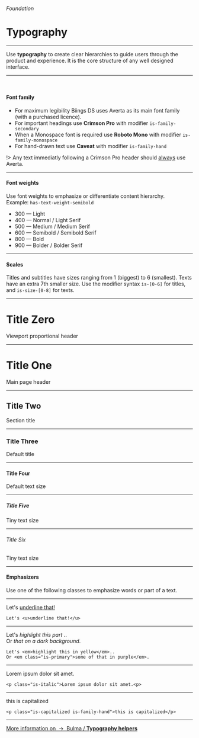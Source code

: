 <h6 class="is-uppercase has-text-grey">Foundation</h6><h1 class="title is-0 is-family-secondary is-size-1-mobile">Typography</h1>
<hr class="is-visible is-size-3">
<p class="subtitle is-4 is-family-secondary">
    Use <strong>typography</strong> to create clear hierarchies to guide users through the product and experience. It is the core structure of any well designed interface.
</p>
<hr class="is-visible is-size-3"><br>

<h4 class="title is-3 is-family-primary">Font family</h4>

<ul class="list">
    <li>For maximum legibility Biings DS uses <span class="is-family-primary has-text-weight-semibold">Averta</span> as its main font family (with a purchased licence).</li>
    <li>For important headings use <strong class="is-family-secondary has-text-weight-semibold is-size-5">Crimson Pro</strong> with modifier <code>is-family-secondary</code></li>
    <li>When a Monospace font is required use <strong class="is-family-monospace has-text-weight-bold">Roboto Mono</strong> with modifier <code>is-family-monospace</code></li>
    <li>For hand-drawn text use <strong class="is-family-hand is-size-4">Caveat</strong> with modifier <code>is-family-hand</code></li>
</ul>

!> Any text immediatly following a <span class="is-family-secondary">Crimson Pro</span> header should <span style="text-decoration: underline;">always</span> use <span class="has-text-weight-bold">Averta</span>.

<hr class="is-size-1 is-visible">
<h4 class="title is-3 is-spaced is-family-primary">Font weights</h4>

Use font weights to emphasize or differentiate content hierarchy.  
Example: `has-text-weight-semibold`

<ul class="list is-size-5">
    <li><span class="has-text-weight-light">300 — Light</span></li>
    <li><span class="has-text-weight-normal">400 — Normal / <span class="is-family-secondary">Light Serif</span></span></li>
    <li><span class="has-text-weight-medium">500 — Medium / <span class="is-family-secondary">Medium Serif</span></span></li>
    <li><span class="has-text-weight-semibold">600 — Semibold / <span class="is-family-secondary">Semibold Serif</span></span></li>
    <li><span class="has-text-weight-bold">800 — Bold</span></li>
    <li><span class="has-text-weight-bolder">900 — Bolder / <span class="is-family-secondary">Bolder Serif</span></span></li>
</ul>

<hr class="is-size-1 is-visible">
<h4 class="title is-3 is-spaced is-family-primary">Scales</h4>

Titles and subtitles have sizes ranging from 1 (biggest) to 6 (smallest). Texts have an extra 7th smaller size. Use the modifier syntax <code>is-[0-6]</code> for titles, and <code>is-size-[0-8]</code> for texts.

<hr>

<h1 class="title is-0 is-family-secondary is-size-1-mobile">Title Zero</h1><div class="subtitle is-4 has-text-grey">Viewport proportional header</div>
<hr class="is-smaller">
<h1 class="title is-1 is-family-secondary is-size-1-mobile">Title One</h1><div class="subtitle is-4 has-text-grey">Main page header</div>
<hr class="is-smaller">
<h2 class="title is-2 is-family-secondary">Title Two</h2><div class="subtitle is-4 has-text-grey">Section title</div>
<hr class="is-smaller">
<h3 class="title is-3 is-family-secondary">Title Three</h3><div class="subtitle is-5 has-text-grey">Default title</div>
<hr class="is-smaller">
<h4 class="title is-4 is-family-secondary">Title Four</h4><div class="subtitle is-6 has-text-grey">Default text size</div>
<hr class="is-smaller">
<h5 class="title is-5 is-family-secondary">Title Five</h5><div class="subtitle is-size-7 has-text-grey">Tiny text size</div>
<hr class="is-smaller">
<h6 class="title is-6 is-family-secondary">Title Six</h6><div class="subtitle is-size-7 has-text-grey">Tiny text size</div>

<hr class="is-size-1 is-visible">
<h4 class="title is-3 is-spaced is-family-primary">Emphasizers</h4>
<p class="subtitle is-6">
Use one of the following classes to emphasize words or part of a text.
</p>

<hr class="is-small">

<div class="box has-background-white-bis is-marginless is-size-5">
    Let's <u>underline that!</u>
</div>

    Let's <u>underline that!</u>
<hr class="is-small">

<div class="level is-marginless is-size-5 has-background-white-bis">
    <div class="level-item is-marginless">
        <div class="box is-large">
            Let's<em> highlight this part </em>..
        </div>
    </div>
    <div class="level-item is-large is-marginless">
        <div class="box is-large has-background-black-ter has-text-white">
            Or <em class="is-primary">that on a dark background</em>.
        </div>
    </div>
</div>
    
    Let's <em>highlight this in yellow</em>..
    Or <em class="is-primary">some of that in purple</em>.
<hr class="is-small">

<div class="box has-background-white-bis is-marginless is-size-5">
    <p class="is-italic">Lorem ipsum dolor sit amet.<p>
</div>

    <p class="is-italic">Lorem ipsum dolor sit amet.<p>
<hr class="is-small">

<div class="box has-background-white-bis is-marginless is-size-5">
    <p class="is-capitalized is-family-hand">this is capitalized</p>
</div>

    <p class="is-capitalized is-family-hand">this is capitalized</p>
<hr>

<a href="http://bulma.io/documentation/modifiers/typography-helpers/" target="blank" class="box is-bordered is-link">
    More information on &nbsp;→&nbsp; <span class="has-text-primary">Bulma / <strong>Typography helpers</strong></span>
</a>
